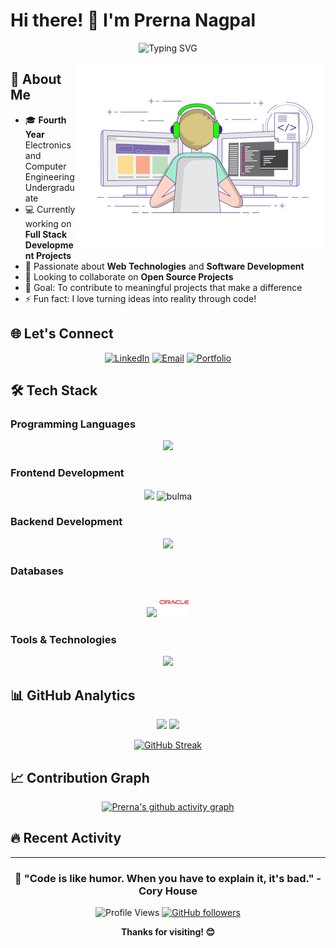 # Hi there! 👋 I'm Prerna Nagpal

<div align="center">
  
  ![Typing SVG](https://readme-typing-svg.herokuapp.com?font=Fira+Code&size=22&duration=3000&pause=1000&color=6366F1&center=true&vCenter=true&width=600&lines=Electronics+%26+Computer+Engineering+Student;Full+Stack+Developer;Open+Source+Enthusiast;Always+Learning+New+Technologies!)
  
</div>

<img align="right" alt="Coding" width="400" src="https://raw.githubusercontent.com/devSouvik/devSouvik/master/gif3.gif">

## 🚀 About Me

- 🎓 **Fourth Year** Electronics and Computer Engineering Undergraduate
- 💻 Currently working on **Full Stack Development Projects**
- 🌱 Passionate about **Web Technologies** and **Software Development**
- 👯 Looking to collaborate on **Open Source Projects**
- 🎯 Goal: To contribute to meaningful projects that make a difference
- ⚡ Fun fact: I love turning ideas into reality through code!

## 🌐 Let's Connect

<div align="center">
  
[![LinkedIn](https://img.shields.io/badge/LinkedIn-0077B5?style=for-the-badge&logo=linkedin&logoColor=white)](https://www.linkedin.com/in/prernanagpal4/)
[![Email](https://img.shields.io/badge/Email-D14836?style=for-the-badge&logo=gmail&logoColor=white)](mailto:prernawork04@gmail.com)
[![Portfolio](https://img.shields.io/badge/Portfolio-FF5722?style=for-the-badge&logo=google-chrome&logoColor=white)](https://prerna-nagpal.github.io/My_Portfolio/)

</div>

## 🛠️ Tech Stack

### Programming Languages
<p align="center">
  <img src="https://skillicons.dev/icons?i=c,cpp,java,python,javascript,html,css" />
</p>

### Frontend Development
<p align="center">
  <img src="https://skillicons.dev/icons?i=react,bootstrap,css,html" />
  <img src="https://raw.githubusercontent.com/gilbarbara/logos/804dc257b59e144eaca5bc6ffd16949752c6f789/logos/bulma.svg" alt="bulma" width="48" height="48"/>
</p>

### Backend Development
<p align="center">
  <img src="https://skillicons.dev/icons?i=nodejs,express" />
</p>

### Databases
<p align="center">
  <img src="https://skillicons.dev/icons?i=mongodb,mysql" />
  <img src="https://raw.githubusercontent.com/devicons/devicon/master/icons/oracle/oracle-original.svg" alt="oracle" width="48" height="48"/>
</p>

### Tools & Technologies
<p align="center">
  <img src="https://skillicons.dev/icons?i=git,linux,arduino,matlab,selenium" />
</p>

## 📊 GitHub Analytics

<div align="center">
  
  <img height="180em" src="https://github-readme-stats.vercel.app/api?username=prerna-nagpal&show_icons=true&theme=tokyonight&include_all_commits=true&count_private=true"/>
  <img height="180em" src="https://github-readme-stats.vercel.app/api/top-langs/?username=prerna-nagpal&layout=compact&langs_count=7&theme=tokyonight"/>
  
</div>

<div align="center">
  
  [![GitHub Streak](https://github-readme-streak-stats.herokuapp.com/?user=prerna-nagpal&theme=tokyonight)](https://git.io/streak-stats)
  
</div>



## 📈 Contribution Graph

<div align="center">
  
  [![Prerna's github activity graph](https://github-readme-activity-graph.vercel.app/graph?username=prerna-nagpal&theme=tokyo-night)](https://github.com/ashutosh00710/github-readme-activity-graph)
  
</div>


## 🔥 Recent Activity

<!--START_SECTION:activity-->
<!--END_SECTION:activity-->

---

<div align="center">
  
  ### 🎯 "Code is like humor. When you have to explain it, it's bad." - Cory House
  
  ![Profile Views](https://komarev.com/ghpvc/?username=prerna-nagpal&label=Profile%20views&color=0e75b6&style=flat)
  [![GitHub followers](https://img.shields.io/github/followers/prerna-nagpal.svg?style=social&label=Follow&maxAge=2592000)](https://github.com/prerna-nagpal?tab=followers)
  
  **Thanks for visiting! 😊**
  
</div>
